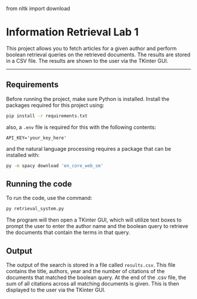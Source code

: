 from nltk import download

# Information Retrieval Lab 1

This project allows you to fetch articles for a given author and perform boolean retrieval queries on the retrieved 
documents. The results are stored in a CSV file. The results are shown to the user via the TKinter GUI.

---

## Requirements

Before running the project, make sure Python is installed. Install the packages required for this project using:

```bash
pip install -r requirements.txt
```

also, a `.env` file is required for this with the following contents:

```dotenv
API_KEY='your_key_here'
```

and the natural language processing requires a package that can be installed with:

```bash
py -m spacy download 'en_core_web_sm'
```

## Running the code

To run the code, use the command:

```bash
py retrieval_system.py
```

The program will then open a TKinter GUI, which will utilize text boxes to prompt the user to enter the author name 
and the boolean query to retrieve the documents that contain the terms in that query.

## Output

The output of the search is stored in a file called `results.csv`. This
file contains the title, authors, year and the number of citations of the
documents that matched the boolean query. At the end of the .csv file, the
sum of all citations across all matching documents is given. This is then displayed
to the user via the TKinter GUI.

